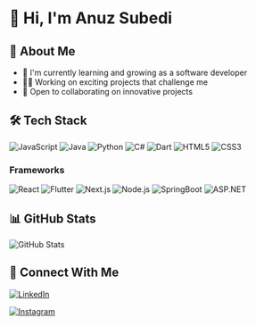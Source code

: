 # 👋 Hi, I'm Anuz Subedi

## 💫 About Me

- 🌱 I'm currently learning and growing as a software developer
- 👨‍💻 Working on exciting projects that challenge me
- 🤝 Open to collaborating on innovative projects

## 🛠 Tech Stack

![JavaScript](https://img.shields.io/badge/-JavaScript-F7DF1E?style=flat&logo=javascript&logoColor=black)
![Java](https://img.shields.io/badge/-Java-007396?style=flat&logo=java&logoColor=white)
![Python](https://img.shields.io/badge/-Python-3776AB?style=flat&logo=python&logoColor=white)
![C#](https://img.shields.io/badge/-C%23-239120?style=flat&logo=c-sharp&logoColor=white)
![Dart](https://img.shields.io/badge/-Dart-0175C2?style=flat&logo=dart&logoColor=white)
![HTML5](https://img.shields.io/badge/-HTML5-E34F26?style=flat&logo=html5&logoColor=white)
![CSS3](https://img.shields.io/badge/-CSS3-1572B6?style=flat&logo=css3&logoColor=white)

### Frameworks

![React](https://img.shields.io/badge/-React-61DAFB?style=flat&logo=react&logoColor=black)
![Flutter](https://img.shields.io/badge/-Flutter-02569B?style=flat&logo=flutter&logoColor=white)
![Next.js](https://img.shields.io/badge/-Next.js-000000?style=flat&logo=next-dot-js&logoColor=white)
![Node.js](https://img.shields.io/badge/-Node.js-339933?style=flat&logo=node-dot-js&logoColor=white)
![SpringBoot](https://img.shields.io/badge/-SpringBoot-6DB33F?style=flat&logo=spring-boot&logoColor=white)
![ASP.NET](https://img.shields.io/badge/-ASP.NET-512BD4?style=flat&logo=dot-net&logoColor=white)

## 📊 GitHub Stats

<img src="https://github-readme-stats.vercel.app/api?username=anuzsubedi&show_icons=true&theme=dark" alt="GitHub Stats" />

## 🤝 Connect With Me

[![LinkedIn](https://img.shields.io/badge/-LinkedIn-0077B5?style=flat&logo=linkedin)](https://www.linkedin.com/in/anuz)

[![Instagram](https://img.shields.io/badge/-Instagram-E4405F?style=flat&logo=instagram&logoColor=white)](https://instagram.com/anuzsubedi)

